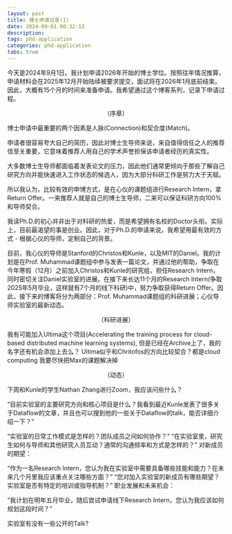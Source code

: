 ```yaml
---
layout: post
title: 博士申请记录(1) 
date: 2024-09-01 00:32:13
description: 
tags: phd-application
categories: phd-application
tabs: true
---
```

今天是2024年9月1日。我计划申请2026年开始的博士学位。按照往年情况推算，申请材料会在2025年12月开始陆续被要求提交，面试将在2026年1月底前结束。因此，大概有15个月的时间来准备申请。我希望通过这个博客系列，记录下申请过程。


<div style="text-align: center;">
    （序章）
</div>

博士申请中最重要的两个因素是人脉(Connection)和契合度(Match)。

申请者很容易夸大自己的简历，因此对博士生导师来说，来自值得信任之人的推荐信至关重要，它意味着推荐人用自己的学术声誉担保该申请者经历的真实性。

大多数博士生导师都面临着发表论文的压力，因此他们通常更倾向于那些了解自己研究方向并能快速进入工作状态的候选人，因为大部分科研工作是努力大于天赋。

所以我认为，比较有效的申博方式，是在心仪的课题组进行Research Intern，拿Return Offer。一来推荐人就是自己的博士生导师，二来可以保证科研方向100%和导师契合。

我读Ph.D.的初心并非出于对科研的热爱，而是希望拥有名校的Doctor头衔。实际上，目前最渴望的事是创业。因此，对于Ph.D.的申请来说，我希望用最有效的方式 - 根据心仪的导师，定制自己的背景。

目前，我心仪的导师是Stanford的Christos和Kunle，以及MIT的Daniel。我的计划是在Prof. Muhammad课题组中参与发表一篇论文，并通过他的帮助，争取在今年寒假（12月）之前加入Christos和Kunle的研究组，担任Research Intern，同时密切关注Daniel实验室的进展。在接下来长达11个月的Research Intern(争取2025年5月毕业，这样就有7个月的线下科研)中，努力争取获得Return Offer。因此，接下来的博客将分为两部分：Prof. Muhammad课题组的科研进展；心仪导师实验室的最新动态。

<div style="text-align: center;">
    （科研进展）
</div>

我有可能加入Ultima这个项目(Accelerating the training process for cloud-based distributed machine learning systems), 但是已经在Archive上了，我的名字还有机会添加上去么？
Ultima似乎和Chritofos的方向比较契合？都是cloud computing
我要尽快把Max的课题解决掉


<div style="text-align: center;">
    （动态）
</div>


下周和Kunle的学生Nathan Zhang进行Zoom，我应该问些什么？

“目前实验室的主要研究方向和核心项目是什么？我看到最近Kunle发表了很多关于Dataflow的文章，并且也可以搜到他的一些关于Dataflow的talk，能否详细介绍一下？”

“实验室的日常工作模式是怎样的？团队成员之间如何协作？”
“在实验室里，研究生如何与导师和其他研究人员互动？通常的沟通频率和方式是怎样的？”
对新成员的期望：

“作为一名Research Intern，您认为我在实验室中需要具备哪些技能和能力？在未来几个月里我应该重点关注哪些方面？”
“您对加入实验室的新成员有哪些期望？实验室是否有特定的培训或指导机制？”
职业发展和未来机会：

“我计划在明年五月毕业，随后尝试申请线下Research Intern，您认为我应该如何规划这段时间？”

实验室有没有一些公开的Talk?